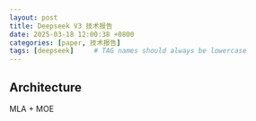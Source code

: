```yaml
---
layout: post
title: Deepseek V3 技术报告
date: 2025-03-18 12:00:38 +0800
categories: [paper, 技术报告]
tags: [deepseek]     # TAG names should always be lowercase
---
```


## Architecture

MLA + MOE


